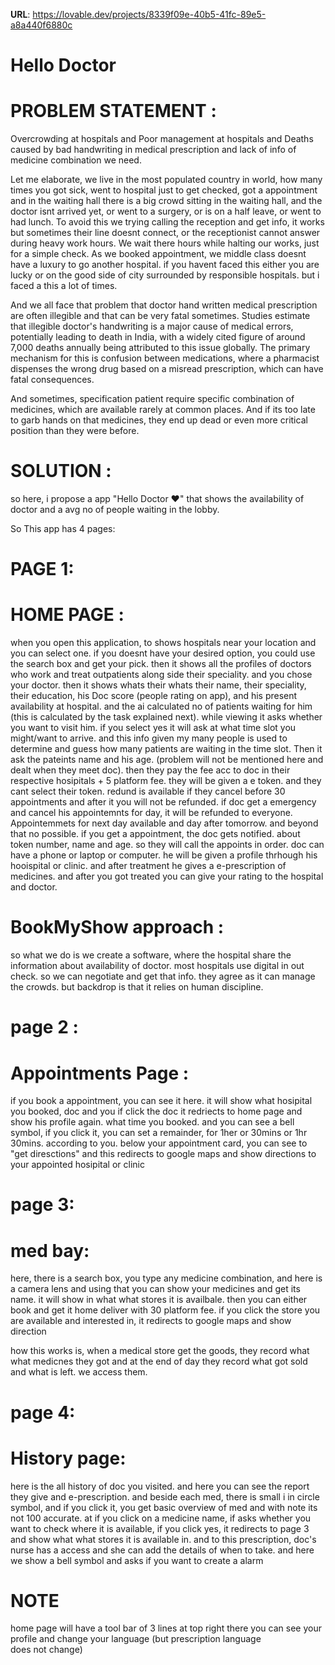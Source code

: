 **URL**: https://lovable.dev/projects/8339f09e-40b5-41fc-89e5-a8a440f6880c

# Hello Doctor

# PROBLEM STATEMENT : 
Overcrowding at hospitals and Poor management at hospitals and Deaths caused by bad handwriting in medical prescription and lack of info of medicine combination we need.

Let me elaborate, we live in the most populated country in world, how many times you got sick, went to hospital just to get checked, got a appointment and in the waiting hall there is a big crowd sitting in the waiting hall, and the doctor isnt arrived yet, or went to a surgery, or is on a half leave, or went to had lunch. To avoid this we trying calling the reception and get info, it works but sometimes their line doesnt connect, or the receptionist cannot answer during heavy work hours. We wait there hours while halting our works, just for a simple check. As we booked appointment, we middle class doesnt have a luxury to go another hospital. if you havent faced this either you are lucky or on the good side of city surrounded by responsible hospitals. but i faced a this a lot of times.

And we all face that problem that doctor hand written medical prescription are often illegible and that can be very fatal sometimes. Studies estimate that illegible doctor's handwriting is a major cause of medical errors, potentially leading to death in India, with a widely cited figure of around 7,000 deaths annually being attributed to this issue globally. The primary mechanism for this is confusion between medications, where a pharmacist dispenses the wrong drug based on a misread prescription, which can have fatal consequences.

And sometimes, specification patient require specific combination of medicines, which are available rarely at common places. And if its too late to garb hands on that medicines, they end up dead or even more critical position than they were before.


# SOLUTION :

so here, i propose a app "Hello Doctor ❤" that shows the availability of doctor and a avg no of people waiting in the lobby.

So This app has 4 pages:

# PAGE 1:

# HOME PAGE :

when you open this application, to shows hospitals near your location and you can select one. if you doesnt have your desired option, you could use the search box and get your pick. then it shows all the profiles of doctors who work and treat outpatients along side their speciality. and you chose your doctor. then it shows whats their whats their name, their speciality, their education, his Doc score (people rating on app), and his present availability at hospital. and the ai calculated no of patients waiting for him (this is calculated by the task explained next).
while viewing it asks whether you want to visit him. if you select yes it will ask at what time slot you might/want to arrive. and this info given my many people is used to determine and guess how many patients are waiting in the time slot. Then it ask the pateints name and his age. (problem will not be mentioned here and dealt when they meet doc). then they pay the fee acc to doc in their respective hosipitals + 5 platform fee. they will be given a e token. and they cant select their token. redund is available if they cancel before 30 appointments and after it you will not be refunded. if doc get a emergency and cancel his appointemnts for day, it will be refunded to everyone. Appointemmets for next day available and day after tomorrow. and beyond that no possible.
if you get a appointment, the doc gets notified. about token number, name and age. so they will call the appoints in order. doc can have a phone or laptop or computer. he will be given a profile thrhough his hooispital or clinic.
and after treatment he gives a e-prescription of medicines. and after you got treated you can give your rating to the hospital and doctor.

# BookMyShow approach :

so what we do is we create a software, where the hospital share the information about availability of doctor. most hospitals use digital in out check. so we can negotiate and get that info. they agree as it can manage the crowds. but backdrop is that it relies on human discipline.


# page 2 :

# Appointments Page :

if you book a appointment, you can see it here.
it will show what hosipital you booked, doc and you if click the doc it redriects to home page and show his profile again. what time you booked. and you can see a bell symbol, if you click it, you can set a remainder, for 1her or 30mins or 1hr 30mins. according to you.
below your appointment card, you can see to "get diresctions" and this redirects to google maps and show directions to your appointed hosipital or clinic

# page 3:

# med bay:

here, there is a search box, you type any medicine combination, and here is a camera lens and using that you can show your medicines and get its name. it will show in what what stores it is availbale. then you can either book and get it home deliver with 30 platform fee. if you click the store you are available and interested in, it redirects to google maps and show direction

how this works is, when a medical store get the goods, they record what what medicnes they got and at the end of day they record what got sold and what is left.
we access them.

# page 4:

# History page:

here is the all history of doc you visited.
and here you can see the report they give and e-prescription.
and beside each med, there is small i in circle symbol, and if you click it, you get basic overview of med and with note its not 100 accurate. at if you click on a medicine name, if asks whether you want to check where it is available, if you click yes, it redirects to page 3 and show what what stores it is available in.
and to this prescription, doc's nurse has a access and she can add the details of when to take.
and here we show a bell symbol and asks if you want to create a alarm

# NOTE
home page will have a tool bar of 3 lines at top right
there you can see your profile and change your language (but prescription language does not change)
